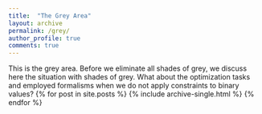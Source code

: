 ```yaml
---
title:  "The Grey Area"
layout: archive
permalink: /grey/
author_profile: true
comments: true
---
```


This is the grey area. Before we eliminate all shades of grey, we discuss here the situation with shades of grey. What about the optimization tasks and employed formalisms when we do not apply constraints to binary values? 
{% for post in site.posts %}
  {% include archive-single.html %}
{% endfor %}
